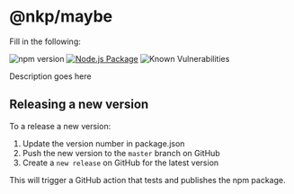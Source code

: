 # @nkp/maybe

Fill in the following:

![npm version](https://badge.fury.io/js/%40nkp%2Fmaybe.svg)
[![Node.js Package](https://github.com/NickKelly1/maybe/actions/workflows/npm-publish.yml/badge.svg)](https://github.com/NickKelly1/maybe/actions/workflows/npm-publish.yml)
![Known Vulnerabilities](https://snyk.io/test/github/NickKelly1/maybe/badge.svg)

Description goes here

## Releasing a new version

To a release a new version:

1. Update the version number in package.json
2. Push the new version to the `master` branch on GitHub
3. Create a `new release` on GitHub for the latest version

This will trigger a GitHub action that tests and publishes the npm package.
